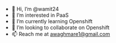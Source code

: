 - 👋 Hi, I’m @wamit24
- 👀 I’m interested in PaaS
- 🌱 I’m currently learning Openshift
- 💞️ I’m looking to collaborate on Openshift
- 📫 Reach me at awaghmare1@gmail.com

<!---
wamit24/wamit24 is a ✨ special ✨ repository because its `README.md` (this file) appears on your GitHub profile.
You can click the Preview link to take a look at your changes.
--->
